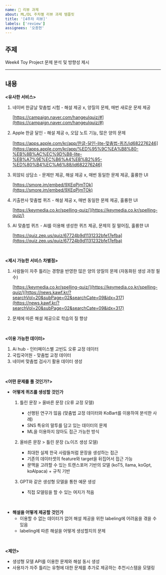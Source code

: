 ```yaml
---
name: 📝 리뷰 과제
about: ML/DL 주차별 리뷰 과제 템플릿
title: '[4주차 리뷰]'
labels: ['review']
assignees: '오종현'
---
```

 
## 주제
Week4 Toy Project 문제 분석 및 방향성 제시

---

## 내용

**<유사한 서비스>**

1. 네이버 한글날 맞춤법 시험 - 해설 제공 x, 양질의 문제, 매번 새로운 문제 제공

    [https://campaign.naver.com/hangeulquiz/#](https://campaign.naver.com/hangeulquiz/#)
2. Apple 한글 달인 - 해설 제공 o, 오답 노트 기능, 많은 양의 문제
   
    [https://apps.apple.com/kr/app/한글-달인-lite-맞춤법-퀴즈/id682276246](https://apps.apple.com/kr/app/%ED%95%9C%EA%B8%80-%EB%8B%AC%EC%9D%B8-lite-%EB%A7%9E%EC%B6%A4%EB%B2%95-%ED%80%B4%EC%A6%88/id682276246)
3. 외않되 상담소 - 문제만 제공, 해설 제공 x, 매번 동일한 문제 제공, 훌륭한 UI

   [https://smore.im/embed/9XEqPjmTOk](https://smore.im/embed/9XEqPjmTOk)
4. 키출판사 맞춤법 퀴즈 - 해설 제공 x, 매번 동일한 문제 제공, 훌륭한 UI

   [https://keymedia.co.kr/spelling-quiz/](https://keymedia.co.kr/spelling-quiz/)
5. AI 맞춤법 퀴즈 - AI를 이용해 생성한 퀴즈 제공, 문제의 질 떨어짐, 훌륭햔 UI

   [https://quiz.zep.us/quiz/67724b9d1131232bfe17efba](https://quiz.zep.us/quiz/67724b9d1131232bfe17efba)
    
</br>

**<제시 가능한 서비스 차별점>**

1. 사람들이 자주 틀리는 경향을 반영한 많은 양의 양질의 문제 (자동화된 생성 과정 필수)
    
    [https://keymedia.co.kr/spelling-quiz/](https://keymedia.co.kr/spelling-quiz/)[https://news.kawf.kr/?searchVol=20&subPage=02&searchCate=09&idx=317](https://news.kawf.kr/?searchVol=20&subPage=02&searchCate=09&idx=317)
    
2. 문제에 따른 해설 제공으로 학습의 질 향상

</br>

**<이용 가능한 데이터>**

1. Ai hub - 인터페이스별 고빈도 오류 교정 데이터
2. 국립국어원 - 맞춤법 교정 데이터
3. 네이버 맞춤법 검사기 활용 데이터 생성

</br>

**<어떤 문제를 풀 것인가?>**

- **어떻게 퀴즈를 생성할 것인가**

  1. 틀린 문장 > 올바른 문장 (오류 교정 모델)
      - 선행된 연구가 많음 (맞춤법 교정 데이터와 KoBart를 이용하여 분석한 사례) 
      - SNS 특유의 말투를 담고 있는 데이터의 문제
      - ML을 이용하지 않아도 접근 가능한 방식
  
  2. 올바른 문장 > 틀린 문장 (노이즈 생성 모델)
      - 최대한 실제 한국 사람들처럼 문장을 생성하는 접근
      - 기존의 데이터셋의 feature와 target을 뒤집어서 접근 가능
      - 문맥을 고려할 수 있는 트랜스포머 기반의 모델 (koT5, llama, koGpt, koAlpaca) + 규칙 기반

  3. GPT와 같은 생성형 모델을 통한 예문 생성
      - 직접 모델링을 할 수 있는 여지가 적음

</br>

- **해설을 어떻게 제공할 것인가**
  - 이용할 수 없는 데이터가 없어 해설 제공을 위한 labeling에 어려움을 겪을 수 있음
  - labeling에 따른 해설을 어떻게 생성할지의 문제

</br>

**<제안>**
- 생성형 모델 API를 이용한 문제와 해설 동시 생성
- 사용자가 자주 틀리는 유형에 대한 문제를 추가로 제공하는 추천시스템을 모델링
